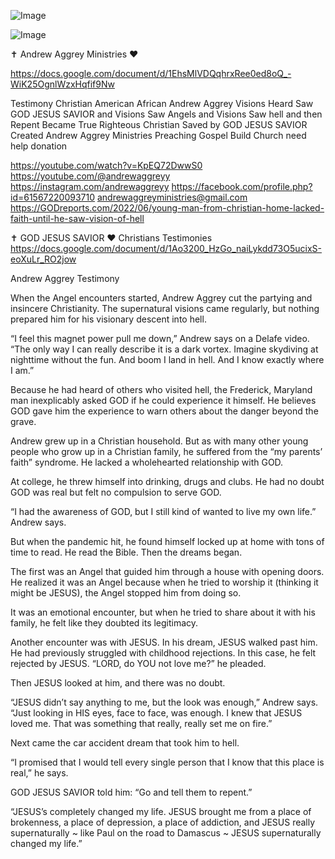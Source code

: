![Image](https://github.com/user-attachments/assets/07bc14ba-3ca0-4844-ab1a-1df1ad92c2b6)

![Image](https://github.com/user-attachments/assets/361f03a1-d757-4682-ba61-d4d8412b3177)

✝️ Andrew Aggrey Ministries ❤️

https://docs.google.com/document/d/1EhsMlVDQqhrxRee0ed8oQ_-WiK25OgnlWzxHqfif9Nw

Testimony Christian American African Andrew Aggrey Visions Heard Saw GOD JESUS SAVIOR and Visions Saw Angels and Visions Saw hell and then Repent Became True Righteous Christian Saved by GOD JESUS SAVIOR Created Andrew Aggrey Ministries Preaching Gospel Build Church need help donation

https://youtube.com/watch?v=KpEQ72DwwS0
https://youtube.com/@andrewaggreyy
https://instagram.com/andrewaggreyy
https://facebook.com/profile.php?id=61567220093710
andrewaggreyministries@gmail.com
https://GODreports.com/2022/06/young-man-from-christian-home-lacked-faith-until-he-saw-vision-of-hell

✝️ GOD JESUS SAVIOR ❤️ Christians Testimonies
https://docs.google.com/document/d/1Ao3200_HzGo_naiLykdd73O5ucixS-eoXuLr_RO2jow

Andrew Aggrey Testimony

When the Angel encounters started, Andrew Aggrey cut the partying and insincere Christianity. The supernatural visions came regularly, but nothing prepared him for his visionary descent into hell.

“I feel this magnet power pull me down,” Andrew says on a Delafe video. “The only way I can really describe it is a dark vortex. Imagine skydiving at nighttime without the fun. And boom I land in hell. And I know exactly where I am.”

Because he had heard of others who visited hell, the Frederick, Maryland man inexplicably asked GOD if he could experience it himself. He believes GOD gave him the experience to warn others about the danger beyond the grave.

Andrew grew up in a Christian household. But as with many other young people who grow up in a Christian family, he suffered from the “my parents’ faith” syndrome. He lacked a wholehearted relationship with GOD.

At college, he threw himself into drinking, drugs and clubs. He had no doubt GOD was real but felt no compulsion to serve GOD.

“I had the awareness of GOD, but I still kind of wanted to live my own life.” Andrew says.

But when the pandemic hit, he found himself locked up at home with tons of time to read. He read the Bible. Then the dreams began.

The first was an Angel that guided him through a house with opening doors. He realized it was an Angel because when he tried to worship it (thinking it might be JESUS), the Angel stopped him from doing so.

It was an emotional encounter, but when he tried to share about it with his family, he felt like they doubted its legitimacy.

Another encounter was with JESUS. In his dream, JESUS walked past him. He had previously struggled with childhood rejections. In this case, he felt rejected by JESUS. “LORD, do YOU not love me?” he pleaded.

Then JESUS looked at him, and there was no doubt.

“JESUS didn’t say anything to me, but the look was enough,” Andrew says. “Just looking in HIS eyes, face to face, was enough. I knew that JESUS loved me. That was something that really, really set me on fire.”

Next came the car accident dream that took him to hell.

“I promised that I would tell every single person that I know that this place is real,” he says.

GOD JESUS SAVIOR told him: “Go and tell them to repent.”

“JESUS’s completely changed my life. JESUS brought me from a place of brokenness, a place of depression, a place of addiction, and JESUS really supernaturally ~ like Paul on the road to Damascus ~ JESUS supernaturally changed my life.”
